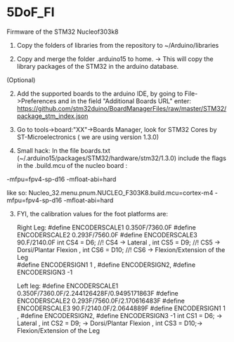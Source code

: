 # 5DoF_FI
Firmware of the STM32 Nucleof303k8

1. Copy the folders of libraries from the repository to ~/Arduino/libraries

2. Copy and merge the folder .arduino15 to home. -> This will copy the library packages of the STM32 in the arduino database. 


(Optional)

2. Add the supported boards to the arduino IDE, by going to File->Preferences and in the field "Additional Boards URL" enter: https://github.com/stm32duino/BoardManagerFiles/raw/master/STM32/package_stm_index.json

3. Go to tools->board:"XX"->Boards Manager, look for STM32 Cores by ST-Microelectronics ( we are using version 1.3.0)

4. Small hack: In the file boards.txt (~/.arduino15/packages/STM32/hardware/stm32/1.3.0) include the flags in the .build.mcu of the nucleo board :

-mfpu=fpv4-sp-d16 -mfloat-abi=hard

like so:     Nucleo_32.menu.pnum.NUCLEO_F303K8.build.mcu=cortex-m4 -mfpu=fpv4-sp-d16 -mfloat-abi=hard 


3. FYI, the calibration values for the foot platforms are: 

    Right Leg: 
    #define ENCODERSCALE1 0.350F/7360.0F #define ENCODERSCALE2 0.293F/7560.0F #define ENCODERSCALE3 90.F/2140.0F
    int CS4 = D6; //! CS4 -> Lateral , int CS5 = D9; //! CS5  -> Dorsi/Plantar Flexion , int CS6 = D10; //! CS6 -> Flexion/Extension of the Leg       
    #define ENCODERSIGN1  1 , #define ENCODERSIGN2, #define ENCODERSIGN3 -1

    Left leg:
    #define ENCODERSCALE1 0.350F/7360.0F/2.244126428F/0.9495171863F #define ENCODERSCALE2 0.293F/7560.0F/2.170616483F #define ENCODERSCALE3 90.F/2140.0F/2.0644889F 
    #define ENCODERSIGN1  1 , #define ENCODERSIGN2, #define ENCODERSIGN3 -1
    int CS1 = D6; -> Lateral , int CS2 = D9; -> Dorsi/Plantar Flexion , int CS3 = D10;-> Flexion/Extension of the Leg
    

